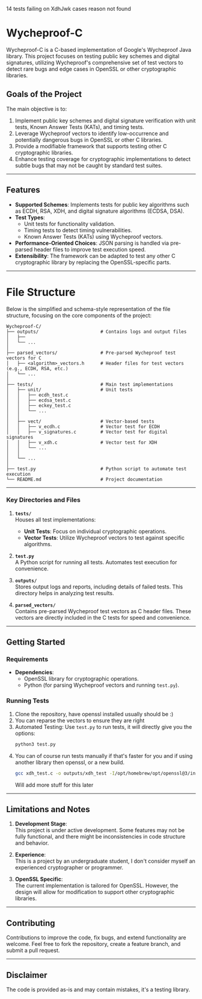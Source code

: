 14 tests failing on XdhJwk cases reason not found

# Wycheproof-C

Wycheproof-C is a C-based implementation of Google's Wycheproof Java library. This project focuses on testing public key schemes and digital signatures, utilizing Wycheproof's comprehensive set of test vectors to detect rare bugs and edge cases in OpenSSL or other cryptographic libraries.

## Goals of the Project

The main objective is to:

1. Implement public key schemes and digital signature verification with unit tests, Known Answer Tests (KATs), and timing tests.
2. Leverage Wycheproof vectors to identify low-occurrence and potentially dangerous bugs in OpenSSL or other C libraries.
3. Provide a modifiable framework that supports testing other C cryptographic libraries.
4. Enhance testing coverage for cryptographic implementations to detect subtle bugs that may not be caught by standard test suites.

---

## Features

- **Supported Schemes**: Implements tests for public key algorithms such as ECDH, RSA, XDH, and digital signature algorithms (ECDSA, DSA).
- **Test Types**:
  - Unit tests for functionality validation.
  - Timing tests to detect timing vulnerabilities.
  - Known Answer Tests (KATs) using Wycheproof vectors.
- **Performance-Oriented Choices**: JSON parsing is handled via pre-parsed header files to improve test execution speed.
- **Extensibility**: The framework can be adapted to test any other C cryptographic library by replacing the OpenSSL-specific parts.

---

# File Structure

Below is the simplified and schema-style representation of the file structure, focusing on the core components of the project:

```
Wycheproof-C/
├── outputs/                       # Contains logs and output files
│   ├──            
│   └── ...                        
│
├── parsed_vectors/                # Pre-parsed Wycheproof test vectors for C
│   ├── <algorithm>_vectors.h      # Header files for test vectors (e.g., ECDH, RSA, etc.)
│   └── ...                        
│
├── tests/                         # Main test implementations
│   ├── unit/                      # Unit tests
│   │   ├── ecdh_test.c            
│   │   ├── ecdsa_test.c           
│   │   ├── eckey_test.c           
│   │   └── ...                    
│   │
│   ├── vect/                      # Vector-based tests
│   │   ├── v_ecdh.c               # Vector test for ECDH
│   │   ├── v_signatures.c         # Vector test for digital signatures
│   │   ├── v_xdh.c                # Vector test for XDH
│   │   └── ...                    
│   │
│   └── ...                        
│
├── test.py                        # Python script to automate test execution
└── README.md                      # Project documentation
```

---

### Key Directories and Files

1. **`tests/`**  
   Houses all test implementations:
   - **Unit Tests**: Focus on individual cryptographic operations.
   - **Vector Tests**: Utilize Wycheproof vectors to test against specific algorithms.

2. **`test.py`**  
   A Python script for running all tests. Automates test execution for convenience.

3. **`outputs/`**  
   Stores output logs and reports, including details of failed tests. This directory helps in analyzing test results.

4. **`parsed_vectors/`**  
   Contains pre-parsed Wycheproof test vectors as C header files. These vectors are directly included in the C tests for speed and convenience.

---

## Getting Started

### Requirements

- **Dependencies**:
  - OpenSSL library for cryptographic operations.
  - Python (for parsing Wycheproof vectors and running `test.py`).

### Running Tests

1. Clone the repository, have openssl installed usually should be :)
2. You can reparse the vectors to ensure they are right
3. Automated Testing:
   Use `test.py` to run tests, it will directly give you the options:
   ```bash
   python3 test.py
   ```
4. You can of course run tests manually if that's faster for you and if using another library then openssl, or a new build.
    ```bash
    gcc xdh_test.c -o outputs/xdh_test -I/opt/homebrew/opt/openssl@3/include -L/opt/homebrew/opt/openssl@3/lib -lssl -lcrypto
    ```
    Will add more stuff for this later
    


---

## Limitations and Notes

1. **Development Stage**:  
   This project is under active development. Some features may not be fully functional, and there might be inconsistencies in code structure and behavior.

2. **Experience**:  
   This is a project by an undergraduate student, I don't consider myself an experienced cryptographer or programmer. 

3. **OpenSSL Specific**:  
   The current implementation is tailored for OpenSSL. However, the design will allow for modification to support other cryptographic libraries.

---

## Contributing

Contributions to improve the code, fix bugs, and extend functionality are welcome. Feel free to fork the repository, create a feature branch, and submit a pull request.

---

## Disclaimer

The code is provided as-is and may contain mistakes, it's a testing library.